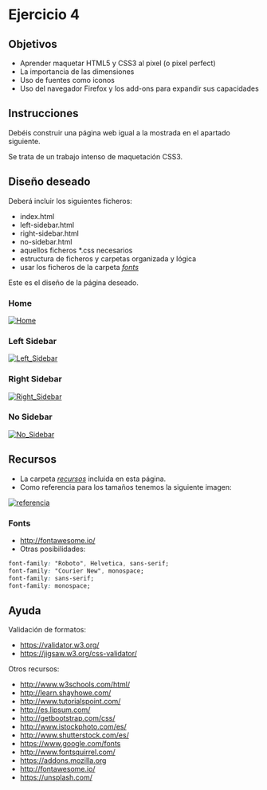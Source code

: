 # Ejercicio 4

## Objetivos

* Aprender maquetar HTML5 y CSS3 al pixel (o pixel perfect)
* La importancia de las dimensiones
* Uso de fuentes como iconos
* Uso del navegador Firefox y los add-ons para expandir sus capacidades

## Instrucciones

Debéis construir una página web igual a la mostrada en el apartado siguiente.

Se trata de un trabajo intenso de maquetación CSS3.

## Diseño deseado

Deberá incluir los siguientes ficheros:

* index.html
* left-sidebar.html
* right-sidebar.html
* no-sidebar.html
* aquellos ficheros *.css necesarios
* estructura de ficheros y carpetas organizada y lógica
* usar los ficheros de la carpeta [*fonts*](./recursos/fonts)

Este es el diseño de la página deseado.

### Home

[![Home](01-Home.png)](01-Home.png)

### Left Sidebar

[![Left_Sidebar](02-Left_Sidebar.png)](02-Left_Sidebar.png)

### Right Sidebar

[![Right_Sidebar](03-Right_Sidebar.png)](03-Right_Sidebar.png)

### No Sidebar

[![No_Sidebar](04-No_Sidebar.png)](04-No_Sidebar.png)

## Recursos

* La carpeta [*recursos*](./recursos) incluida en esta página.
* Como referencia para los tamaños tenemos la siguiente imagen:

[![referencia](size_reference.png)](size_reference.png)

### Fonts

* http://fontawesome.io/
* Otras posibilidades:

```css
font-family: "Roboto", Helvetica, sans-serif;
font-family: "Courier New", monospace;
font-family: sans-serif;
font-family: monospace;
```

## Ayuda

Validación de formatos:

* https://validator.w3.org/
* https://jigsaw.w3.org/css-validator/

Otros recursos:

* http://www.w3schools.com/html/
* http://learn.shayhowe.com/
* http://www.tutorialspoint.com/
* http://es.lipsum.com/
* http://getbootstrap.com/css/
* http://www.istockphoto.com/es/
* http://www.shutterstock.com/es/
* https://www.google.com/fonts
* http://www.fontsquirrel.com/
* https://addons.mozilla.org
* http://fontawesome.io/
* https://unsplash.com/
